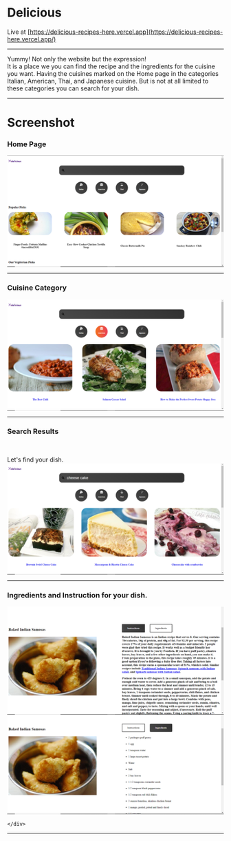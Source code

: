 # Delicious
Live at [https://delicious-recipes-here.vercel.app](https://delicious-recipes-here.vercel.app/)

***
Yummy! Not only the website but the expression!
<br>
It is a place we you can find the recipe and the ingredients for the cuisine you want. Having the cuisines marked on the Home page in the categories Italian, American, Thai, and Japanese cuisine. But is not at all limited to these categories you can search for your dish.

***

# Screenshot

### Home Page

<img align="center" src="https://raw.githubusercontent.com/shubhankarsharma876/recipe/main/home.png"/>

***

### Cuisine Category
<img align="center" src="https://raw.githubusercontent.com/shubhankarsharma876/recipe/main/particular cusien.png"/>

***

### Search Results

<br>

Let's find your dish.
<br>
<img align="center" src="https://raw.githubusercontent.com/shubhankarsharma876/recipe/main/search.png"/>

***

### Ingredients and Instruction for your dish.
<div>
   <div>
       <img align="center" src="https://raw.githubusercontent.com/shubhankarsharma876/recipe/main/instruction page.png"/>
   <div>
       <img align="center" src="https://raw.githubusercontent.com/shubhankarsharma876/recipe/main/ingredients.png"/>
   </div>
      
 
    </div>
</div>

***
